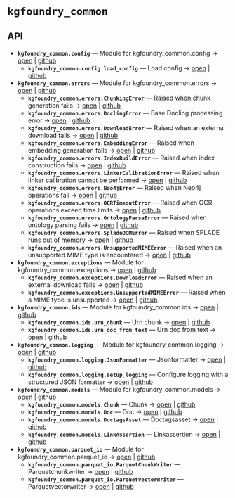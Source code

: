 # `kgfoundry_common`

<!-- START doctoc generated TOC please keep comment here to allow auto update -->
<!-- END doctoc generated TOC please keep comment here to allow auto update -->

## API
- **`kgfoundry_common.config`** — Module for kgfoundry_common.config → [open](vscode://file//home/paul/kgfoundry/src/kgfoundry_common/config.py:1:1) | [github](https://github.com/paul-heyse/kgfoundry/blob/bbe46d64bb20742ed5b90f0a5a2b129f408689dc/src/kgfoundry_common/config.py#L1)
  - **`kgfoundry_common.config.load_config`** — Load config → [open](vscode://file//home/paul/kgfoundry/src/kgfoundry_common/config.py:14:1) | [github](https://github.com/paul-heyse/kgfoundry/blob/bbe46d64bb20742ed5b90f0a5a2b129f408689dc/src/kgfoundry_common/config.py#L14-L28)
- **`kgfoundry_common.errors`** — Module for kgfoundry_common.errors → [open](vscode://file//home/paul/kgfoundry/src/kgfoundry_common/errors.py:1:1) | [github](https://github.com/paul-heyse/kgfoundry/blob/bbe46d64bb20742ed5b90f0a5a2b129f408689dc/src/kgfoundry_common/errors.py#L1)
  - **`kgfoundry_common.errors.ChunkingError`** — Raised when chunk generation fails → [open](vscode://file//home/paul/kgfoundry/src/kgfoundry_common/errors.py:42:1) | [github](https://github.com/paul-heyse/kgfoundry/blob/bbe46d64bb20742ed5b90f0a5a2b129f408689dc/src/kgfoundry_common/errors.py#L42-L45)
  - **`kgfoundry_common.errors.DoclingError`** — Base Docling processing error → [open](vscode://file//home/paul/kgfoundry/src/kgfoundry_common/errors.py:30:1) | [github](https://github.com/paul-heyse/kgfoundry/blob/bbe46d64bb20742ed5b90f0a5a2b129f408689dc/src/kgfoundry_common/errors.py#L30-L33)
  - **`kgfoundry_common.errors.DownloadError`** — Raised when an external download fails → [open](vscode://file//home/paul/kgfoundry/src/kgfoundry_common/errors.py:18:1) | [github](https://github.com/paul-heyse/kgfoundry/blob/bbe46d64bb20742ed5b90f0a5a2b129f408689dc/src/kgfoundry_common/errors.py#L18-L21)
  - **`kgfoundry_common.errors.EmbeddingError`** — Raised when embedding generation fails → [open](vscode://file//home/paul/kgfoundry/src/kgfoundry_common/errors.py:48:1) | [github](https://github.com/paul-heyse/kgfoundry/blob/bbe46d64bb20742ed5b90f0a5a2b129f408689dc/src/kgfoundry_common/errors.py#L48-L51)
  - **`kgfoundry_common.errors.IndexBuildError`** — Raised when index construction fails → [open](vscode://file//home/paul/kgfoundry/src/kgfoundry_common/errors.py:60:1) | [github](https://github.com/paul-heyse/kgfoundry/blob/bbe46d64bb20742ed5b90f0a5a2b129f408689dc/src/kgfoundry_common/errors.py#L60-L63)
  - **`kgfoundry_common.errors.LinkerCalibrationError`** — Raised when linker calibration cannot be performed → [open](vscode://file//home/paul/kgfoundry/src/kgfoundry_common/errors.py:72:1) | [github](https://github.com/paul-heyse/kgfoundry/blob/bbe46d64bb20742ed5b90f0a5a2b129f408689dc/src/kgfoundry_common/errors.py#L72-L75)
  - **`kgfoundry_common.errors.Neo4jError`** — Raised when Neo4j operations fail → [open](vscode://file//home/paul/kgfoundry/src/kgfoundry_common/errors.py:78:1) | [github](https://github.com/paul-heyse/kgfoundry/blob/bbe46d64bb20742ed5b90f0a5a2b129f408689dc/src/kgfoundry_common/errors.py#L78-L81)
  - **`kgfoundry_common.errors.OCRTimeoutError`** — Raised when OCR operations exceed time limits → [open](vscode://file//home/paul/kgfoundry/src/kgfoundry_common/errors.py:36:1) | [github](https://github.com/paul-heyse/kgfoundry/blob/bbe46d64bb20742ed5b90f0a5a2b129f408689dc/src/kgfoundry_common/errors.py#L36-L39)
  - **`kgfoundry_common.errors.OntologyParseError`** — Raised when ontology parsing fails → [open](vscode://file//home/paul/kgfoundry/src/kgfoundry_common/errors.py:66:1) | [github](https://github.com/paul-heyse/kgfoundry/blob/bbe46d64bb20742ed5b90f0a5a2b129f408689dc/src/kgfoundry_common/errors.py#L66-L69)
  - **`kgfoundry_common.errors.SpladeOOMError`** — Raised when SPLADE runs out of memory → [open](vscode://file//home/paul/kgfoundry/src/kgfoundry_common/errors.py:54:1) | [github](https://github.com/paul-heyse/kgfoundry/blob/bbe46d64bb20742ed5b90f0a5a2b129f408689dc/src/kgfoundry_common/errors.py#L54-L57)
  - **`kgfoundry_common.errors.UnsupportedMIMEError`** — Raised when an unsupported MIME type is encountered → [open](vscode://file//home/paul/kgfoundry/src/kgfoundry_common/errors.py:24:1) | [github](https://github.com/paul-heyse/kgfoundry/blob/bbe46d64bb20742ed5b90f0a5a2b129f408689dc/src/kgfoundry_common/errors.py#L24-L27)
- **`kgfoundry_common.exceptions`** — Module for kgfoundry_common.exceptions → [open](vscode://file//home/paul/kgfoundry/src/kgfoundry_common/exceptions.py:1:1) | [github](https://github.com/paul-heyse/kgfoundry/blob/bbe46d64bb20742ed5b90f0a5a2b129f408689dc/src/kgfoundry_common/exceptions.py#L1)
  - **`kgfoundry_common.exceptions.DownloadError`** — Raised when an external download fails → [open](vscode://file//home/paul/kgfoundry/src/kgfoundry_common/exceptions.py:9:1) | [github](https://github.com/paul-heyse/kgfoundry/blob/bbe46d64bb20742ed5b90f0a5a2b129f408689dc/src/kgfoundry_common/exceptions.py#L9-L12)
  - **`kgfoundry_common.exceptions.UnsupportedMIMEError`** — Raised when a MIME type is unsupported → [open](vscode://file//home/paul/kgfoundry/src/kgfoundry_common/exceptions.py:15:1) | [github](https://github.com/paul-heyse/kgfoundry/blob/bbe46d64bb20742ed5b90f0a5a2b129f408689dc/src/kgfoundry_common/exceptions.py#L15-L18)
- **`kgfoundry_common.ids`** — Module for kgfoundry_common.ids → [open](vscode://file//home/paul/kgfoundry/src/kgfoundry_common/ids.py:1:1) | [github](https://github.com/paul-heyse/kgfoundry/blob/bbe46d64bb20742ed5b90f0a5a2b129f408689dc/src/kgfoundry_common/ids.py#L1)
  - **`kgfoundry_common.ids.urn_chunk`** — Urn chunk → [open](vscode://file//home/paul/kgfoundry/src/kgfoundry_common/ids.py:32:1) | [github](https://github.com/paul-heyse/kgfoundry/blob/bbe46d64bb20742ed5b90f0a5a2b129f408689dc/src/kgfoundry_common/ids.py#L32-L49)
  - **`kgfoundry_common.ids.urn_doc_from_text`** — Urn doc from text → [open](vscode://file//home/paul/kgfoundry/src/kgfoundry_common/ids.py:14:1) | [github](https://github.com/paul-heyse/kgfoundry/blob/bbe46d64bb20742ed5b90f0a5a2b129f408689dc/src/kgfoundry_common/ids.py#L14-L29)
- **`kgfoundry_common.logging`** — Module for kgfoundry_common.logging → [open](vscode://file//home/paul/kgfoundry/src/kgfoundry_common/logging.py:1:1) | [github](https://github.com/paul-heyse/kgfoundry/blob/bbe46d64bb20742ed5b90f0a5a2b129f408689dc/src/kgfoundry_common/logging.py#L1)
  - **`kgfoundry_common.logging.JsonFormatter`** — Jsonformatter → [open](vscode://file//home/paul/kgfoundry/src/kgfoundry_common/logging.py:13:1) | [github](https://github.com/paul-heyse/kgfoundry/blob/bbe46d64bb20742ed5b90f0a5a2b129f408689dc/src/kgfoundry_common/logging.py#L13-L39)
  - **`kgfoundry_common.logging.setup_logging`** — Configure logging with a structured JSON formatter → [open](vscode://file//home/paul/kgfoundry/src/kgfoundry_common/logging.py:42:1) | [github](https://github.com/paul-heyse/kgfoundry/blob/bbe46d64bb20742ed5b90f0a5a2b129f408689dc/src/kgfoundry_common/logging.py#L42-L57)
- **`kgfoundry_common.models`** — Module for kgfoundry_common.models → [open](vscode://file//home/paul/kgfoundry/src/kgfoundry_common/models.py:1:1) | [github](https://github.com/paul-heyse/kgfoundry/blob/bbe46d64bb20742ed5b90f0a5a2b129f408689dc/src/kgfoundry_common/models.py#L1)
  - **`kgfoundry_common.models.Chunk`** — Chunk → [open](vscode://file//home/paul/kgfoundry/src/kgfoundry_common/models.py:48:1) | [github](https://github.com/paul-heyse/kgfoundry/blob/bbe46d64bb20742ed5b90f0a5a2b129f408689dc/src/kgfoundry_common/models.py#L48-L57)
  - **`kgfoundry_common.models.Doc`** — Doc → [open](vscode://file//home/paul/kgfoundry/src/kgfoundry_common/models.py:19:1) | [github](https://github.com/paul-heyse/kgfoundry/blob/bbe46d64bb20742ed5b90f0a5a2b129f408689dc/src/kgfoundry_common/models.py#L19-L34)
  - **`kgfoundry_common.models.DoctagsAsset`** — Doctagsasset → [open](vscode://file//home/paul/kgfoundry/src/kgfoundry_common/models.py:37:1) | [github](https://github.com/paul-heyse/kgfoundry/blob/bbe46d64bb20742ed5b90f0a5a2b129f408689dc/src/kgfoundry_common/models.py#L37-L45)
  - **`kgfoundry_common.models.LinkAssertion`** — Linkassertion → [open](vscode://file//home/paul/kgfoundry/src/kgfoundry_common/models.py:60:1) | [github](https://github.com/paul-heyse/kgfoundry/blob/bbe46d64bb20742ed5b90f0a5a2b129f408689dc/src/kgfoundry_common/models.py#L60-L70)
- **`kgfoundry_common.parquet_io`** — Module for kgfoundry_common.parquet_io → [open](vscode://file//home/paul/kgfoundry/src/kgfoundry_common/parquet_io.py:1:1) | [github](https://github.com/paul-heyse/kgfoundry/blob/bbe46d64bb20742ed5b90f0a5a2b129f408689dc/src/kgfoundry_common/parquet_io.py#L1)
  - **`kgfoundry_common.parquet_io.ParquetChunkWriter`** — Parquetchunkwriter → [open](vscode://file//home/paul/kgfoundry/src/kgfoundry_common/parquet_io.py:186:1) | [github](https://github.com/paul-heyse/kgfoundry/blob/bbe46d64bb20742ed5b90f0a5a2b129f408689dc/src/kgfoundry_common/parquet_io.py#L186-L257)
  - **`kgfoundry_common.parquet_io.ParquetVectorWriter`** — Parquetvectorwriter → [open](vscode://file//home/paul/kgfoundry/src/kgfoundry_common/parquet_io.py:22:1) | [github](https://github.com/paul-heyse/kgfoundry/blob/bbe46d64bb20742ed5b90f0a5a2b129f408689dc/src/kgfoundry_common/parquet_io.py#L22-L183)
